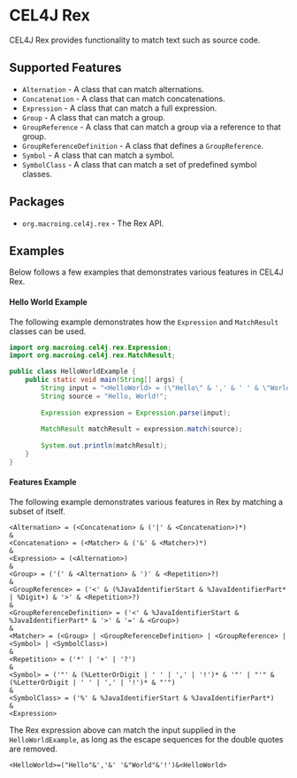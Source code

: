 CEL4J Rex
=========
CEL4J Rex provides functionality to match text such as source code.

Supported Features
------------------
* `Alternation` - A class that can match alternations.
* `Concatenation` - A class that can match concatenations.
* `Expression` - A class that can match a full expression.
* `Group` - A class that can match a group.
* `GroupReference` - A class that can match a group via a reference to that group.
* `GroupReferenceDefinition` - A class that defines a `GroupReference`.
* `Symbol` - A class that can match a symbol.
* `SymbolClass` - A class that can match a set of predefined symbol classes.

Packages
--------
* `org.macroing.cel4j.rex` - The Rex API.

Examples
--------
Below follows a few examples that demonstrates various features in CEL4J Rex.

#### Hello World Example
The following example demonstrates how the `Expression` and `MatchResult` classes can be used.

```java
import org.macroing.cel4j.rex.Expression;
import org.macroing.cel4j.rex.MatchResult;

public class HelloWorldExample {
    public static void main(String[] args) {
        String input = "<HelloWorld> = (\"Hello\" & ',' & ' ' & \"World\" & '!') & <HelloWorld>";
        String source = "Hello, World!";
        
        Expression expression = Expression.parse(input);
        
        MatchResult matchResult = expression.match(source);
        
        System.out.println(matchResult);
    }
}
```

#### Features Example
The following example demonstrates various features in Rex by matching a subset of itself.

```
<Alternation> = (<Concatenation> & ('|' & <Concatenation>)*)
&
<Concatenation> = (<Matcher> & ('&' & <Matcher>)*)
&
<Expression> = (<Alternation>)
&
<Group> = ('(' & <Alternation> & ')' & <Repetition>?)
&
<GroupReference> = ('<' & (%JavaIdentifierStart & %JavaIdentifierPart* | %Digit+) & '>' & <Repetition>?)
&
<GroupReferenceDefinition> = ('<' & %JavaIdentifierStart & %JavaIdentifierPart* & '>' & '=' & <Group>)
&
<Matcher> = (<Group> | <GroupReferenceDefinition> | <GroupReference> | <Symbol> | <SymbolClass>)
&
<Repetition> = ('*' | '+' | '?')
&
<Symbol> = ('"' & (%LetterOrDigit | ' ' | ',' | '!')* & '"' | "'" & (%LetterOrDigit | ' ' | ',' | '!')* & "'")
&
<SymbolClass> = ('%' & %JavaIdentifierStart & %JavaIdentifierPart*)
&
<Expression>
```

The Rex expression above can match the input supplied in the `HelloWorldExample`, as long as the escape sequences for the double quotes are removed.

```
<HelloWorld>=("Hello"&','&' '&"World"&'!')&<HelloWorld>
```